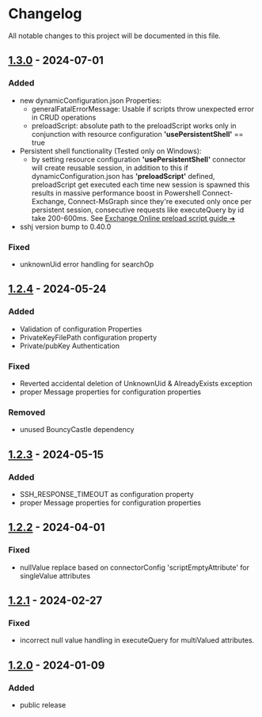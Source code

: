 # Changelog

All notable changes to this project will be documented in this file.

## [1.3.0] - 2024-07-01
### Added
- new dynamicConfiguration.json Properties:
  - generalFatalErrorMessage: Usable if scripts throw unexpected error in CRUD operations
  - preloadScript: absolute path to the preloadScript works only in conjunction with resource configuration **'usePersistentShell'** == true
- Persistent shell functionality (Tested only on Windows):
    - by setting resource configuration **'usePersistentShell'** connector will create reusable session, in addition to this if dynamicConfiguration.json has **'preloadScript'** defined, preloadScript get executed each time new session is spawned this results in massive performance boost in Powershell Connect-Exchange, Connect-MsGraph since they're executed only once per persistent session, consecutive requests like executeQuery by id take 200-600ms. See [Exchange Online preload script guide ➜](samples/MicrosoftExchange/Exchange-Online-Persistent-Shell:DistLists-Management/preloadScript-guide.md)
- sshj version bump to 0.40.0

### Fixed
- unknownUid error handling for searchOp

## [1.2.4] - 2024-05-24
### Added
- Validation of configuration Properties
- PrivateKeyFilePath configuration property
- Private/pubKey Authentication

### Fixed
- Reverted accidental deletion of UnknownUid & AlreadyExists exception
- proper Message properties for configuration properties

### Removed
- unused BouncyCastle dependency

## [1.2.3] - 2024-05-15
### Added

- SSH_RESPONSE_TIMEOUT as configuration property
- proper Message properties for configuration properties

## [1.2.2] - 2024-04-01
### Fixed

- nullValue replace  based on connectorConfig 'scriptEmptyAttribute' for singleValue attributes


## [1.2.1] - 2024-02-27
### Fixed

- incorrect null value handling in executeQuery for multiValued attributes.


## [1.2.0] - 2024-01-09

### Added

- public release


[1.3.0]: https://github.com/inalogy/ssh-connector/releases/tag/v1.3.0
[1.2.4]: https://github.com/inalogy/ssh-connector/releases/tag/v1.2.4
[1.2.3]: https://github.com/inalogy/ssh-connector/releases/tag/v1.2.3
[1.2.2]: https://github.com/inalogy/ssh-connector/releases/tag/v1.2.2
[1.2.1]: https://github.com/inalogy/ssh-connector/releases/tag/v1.2.1
[1.2.0]: https://github.com/inalogy/ssh-connector/releases/tag/v1.2.0
